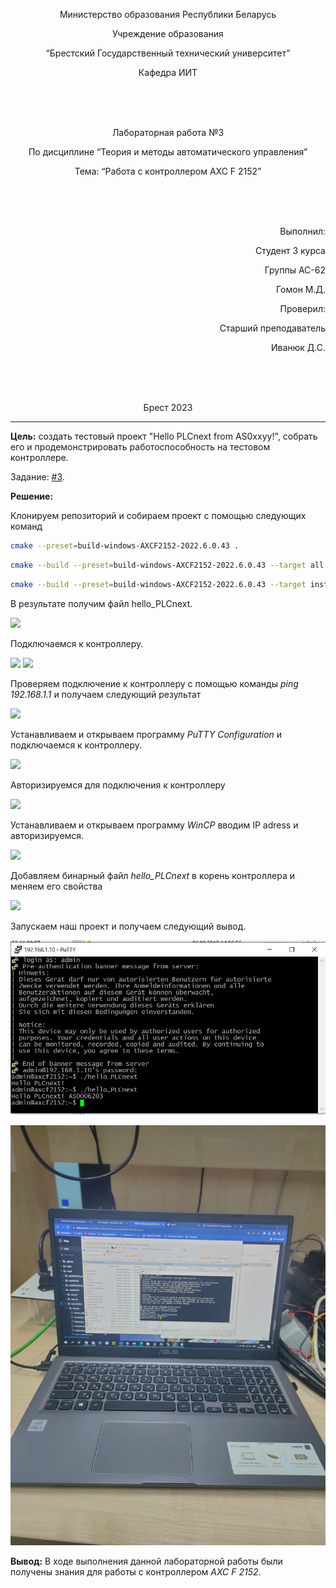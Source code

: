 ﻿<p align="center"> Министерство образования Республики Беларусь</p>
<p align="center">Учреждение образования</p>
<p align="center">“Брестский Государственный технический университет”</p>
<p align="center">Кафедра ИИТ</p>
<br><br><br>
<p align="center">Лабораторная работа №3</p>
<p align="center">По дисциплине “Теория и методы автоматического управления”</p>
<p align="center">Тема: “Работа с контроллером AXC F 2152”</p>
<br><br><br>
<p align="right">Выполнил:</p>
<p align="right">Студент 3 курса</p>
<p align="right">Группы АС-62</p>
<p align="right">Гомон М.Д.</p>
<p align="right">Проверил:</p>
<p align="right">Старший преподаватель</p>
<p align="right">Иванюк Д.С.</p>
<br><br><br>
<p align="center">Брест 2023</p>

---
<p> <strong>Цель:</strong> создать тестовый проект "Hello PLCnext from AS0xxyy!", собрать его и продемонстрировать работоспособность на тестовом контроллере.</p> 

Задание: [#3](../../../../tasks/task_03/readme.md).
<p> <strong>Решение:</strong> </p>
<p>Клонируем репозиторий и собираем проект с помощью следующих команд</p>

 ``` bash
cmake --preset=build-windows-AXCF2152-2022.6.0.43 .
```


 ``` bash
cmake --build --preset=build-windows-AXCF2152-2022.6.0.43 --target all .
```



 ``` bash
cmake --build --preset=build-windows-AXCF2152-2022.6.0.43 --target install .
```

<p>В результате получим файл <em></em>hello_PLCnext.</p>

![](../images/hello_PLCnext_binary.jpg)  

<p>Подключаемся к контроллеру.</p>


![](../images/connect.jpg)
![](../images/connectionIPV4.jpg)  

<p>Проверяем подключение к контроллеру с помощью команды <em>ping 192.168.1.1</em> и получаем следующий результат</p>

![](../images/check_connection.jpg)  

<p>Устанавливаем и открываем программу <em>PuTTY Configuration</em> и подключаемся к контроллеру.</p>

![](../images/putty_connect.jpg) 

<p>Авторизируемся для подключения к контроллеру</p>

![](../images/putty_login.jpg) 

<p>Устанавливаем и открываем программу <em>WinCP</em> вводим IP adress и авторизируемся.</p>

![](../images/WinSCP_login.jpg) 

<p>Добавляем бинарный файл <em>hello_PLCnext </em> в корень контроллера и меняем его свойства</p>

![](../images/WinSCP_files.jpg) 

<p>Запускаем наш проект и получаем следующий вывод.</p>

![](images/output.jpg) 

![](images/lab.jpg) 

<p> <strong> Вывод:</strong> В ходе выполнения данной лабораторной работы были получены знания для работы с контроллером <em>AXC F 2152</em>.</p>
